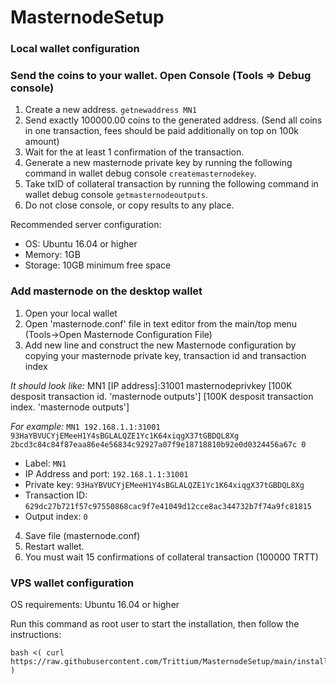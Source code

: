 # MasternodeSetup


### Local wallet configuration

### Send the coins to your wallet. Open Console (Tools => Debug console)
1. Create a new address. `getnewaddress MN1`
2. Send exactly 100000.00 coins to the generated address. (Send all coins in one transaction, fees should be paid additionally on top on 100k amount)
3. Wait for the at least 1 confirmation of the transaction.
4. Generate a new masternode private key by running the following command in wallet debug console `createmasternodekey`.
5. Take txID of collateral transaction by running the following command in wallet debug console `getmasternodeoutputs`. 
6. Do not close console, or copy results to any place.

Recommended server configuration:  
   - OS: Ubuntu 16.04 or higher
   - Memory: 1GB
   - Storage: 10GB minimum free space


### Add masternode on the desktop wallet

1. Open your local wallet 
2. Open 'masternode.conf' file in text editor from the main/top menu (Tools->Open Masternode Configuration File)
3. Add new line and construct the new Masternode configuration by copying your masternode private key, transaction id and transaction index
   
  *It should look like:* 
  MN1 [IP address]:31001 masternodeprivkey [100K desposit transaction id. 'masternode outputs'] [100K desposit transaction index. 'masternode outputs']
   
  *For example:* 
  `MN1 192.168.1.1:31001 93HaYBVUCYjEMeeH1Y4sBGLALQZE1Yc1K64xiqgX37tGBDQL8Xg 2bcd3c84c84f87eaa86e4e56834c92927a07f9e18718810b92e0d0324456a67c 0`

   - Label: `MN1`
   - IP Address and port: `192.168.1.1:31001`
   - Private key: `93HaYBVUCYjEMeeH1Y4sBGLALQZE1Yc1K64xiqgX37tGBDQL8Xg`
   - Transaction ID: `629dc27b721f57c97550868cac9f7e41049d12cce8ac344732b7f74a9fc81815`
   - Output index:  `0`

  

4. Save file (masternode.conf)
5. Restart wallet.
6. You must wait 15 confirmations of collateral transaction (100000 TRTT)


### VPS wallet configuration

OS requirements: Ubuntu 16.04 or higher

Run this command as root user to start the installation, then follow the instructions:

```
bash <( curl https://raw.githubusercontent.com/Trittium/MasternodeSetup/main/install.sh )
```
